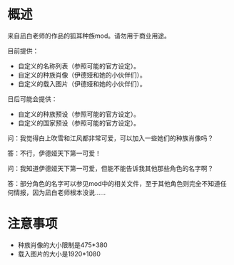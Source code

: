 # 概述

来自凪白老师的作品的狐耳种族mod。请勿用于商业用途。

目前提供：

* 自定义的名称列表（参照可能的官方设定）。
* 自定义的种族肖像（伊德娅和她的小伙伴们）。
* 自定义的载入图片（伊德娅和她的小伙伴们）。

日后可能会提供：

* 自定义的种族预设（参照可能的官方设定）。
* 自定义的国家预设（参照可能的官方设定）。

问：我觉得白上吹雪和江风都非常可爱，可以加入一些她们的种族肖像吗？

答：不行，伊德娅天下第一可爱！

问：我知道伊德娅天下第一可爱，但能不能告诉我其他那些角色的名字啊？

答：部分角色的名字可以参见mod中的相关文件，至于其他角色则完全不知道任何情报，因为凪白老师根本没说……

# 注意事项

* 种族肖像的大小限制是475*380
* 载入图片的大小是1920*1080

